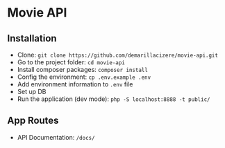 # Movie API

## Installation

- Clone: `git clone https://github.com/demarillacizere/movie-api.git`
- Go to the project folder: `cd movie-api`
- Install composer packages: `composer install`
- Config the environment: `cp .env.example .env`
- Add environment information to `.env` file
- Set up DB
- Run the application (dev mode): `php -S localhost:8888 -t public/`

## App Routes

- API Documentation: `/docs/`